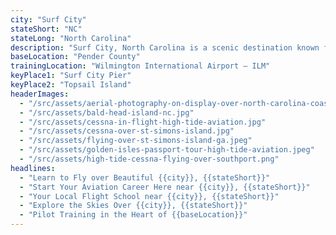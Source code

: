 ```yaml
---
city: "Surf City"
stateShort: "NC"
stateLong: "North Carolina"
description: "Surf City, North Carolina is a scenic destination known for its coastal beauty and regional charm. It offers an unforgettable view from the sky with landmarks like Surf City Pier and Topsail Island, making it a favorite among pilots and air tour guests."
baseLocation: "Pender County"
trainingLocation: "Wilmington International Airport – ILM"
keyPlace1: "Surf City Pier"
keyPlace2: "Topsail Island"
headerImages:
  - "/src/assets/aerial-photography-on-display-over-north-carolina-coast.webp"
  - "/src/assets/bald-head-island-nc.jpg"
  - "/src/assets/cessna-in-flight-high-tide-aviation.jpg"
  - "/src/assets/cessna-over-st-simons-island.jpg"
  - "/src/assets/flying-over-st-simons-island-ga.jpeg"
  - "/src/assets/golden-isles-passport-tour-high-tide-aviation.jpeg"
  - "/src/assets/high-tide-cessna-flying-over-southport.png"
headlines:
  - "Learn to Fly over Beautiful {{city}}, {{stateShort}}"
  - "Start Your Aviation Career Here near {{city}}, {{stateShort}}"
  - "Your Local Flight School near {{city}}, {{stateShort}}"
  - "Explore the Skies Over {{city}}, {{stateShort}}"
  - "Pilot Training in the Heart of {{baseLocation}}"
---
```

